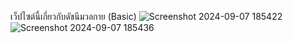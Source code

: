 เว็ปไซต์นี้เกี่ยวกับดัชนีมวลกาย (Basic)
![Screenshot 2024-09-07 185422](https://github.com/user-attachments/assets/a5852e0b-9d1a-4b04-97a7-a67fad9b36f4)
![Screenshot 2024-09-07 185436](https://github.com/user-attachments/assets/1840e2a2-e593-4991-9b3c-d6d9727d33b4)
